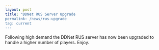```yaml
---
layout: post
title: "DDNet RUS Server Upgrade
permalink: /news/rus-upgrade
tag: current
---
```


Following high demand the DDNet RUS server has now been upgraded to handle a higher number of players. Enjoy.
